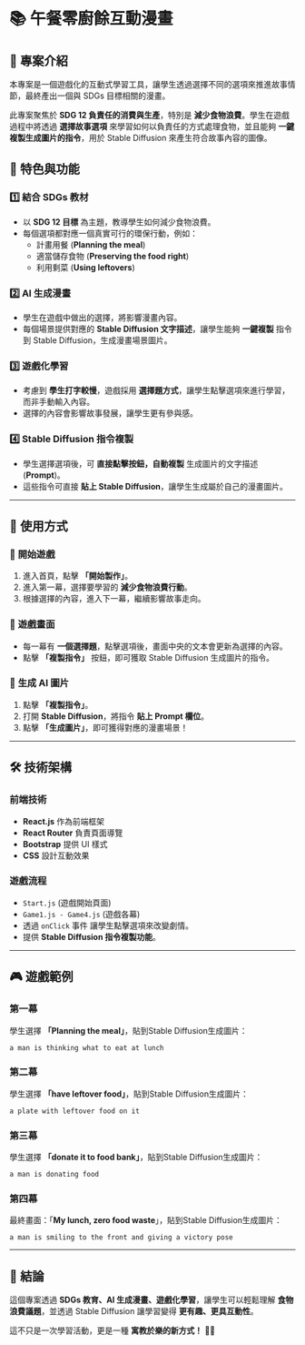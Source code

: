 # 📚 午餐零廚餘互動漫畫

## 📌 專案介紹
本專案是一個遊戲化的互動式學習工具，讓學生透過選擇不同的選項來推進故事情節，最終產出一個與 SDGs 目標相關的漫畫。

此專案聚焦於 **SDG 12 負責任的消費與生產**，特別是 **減少食物浪費**。學生在遊戲過程中將透過 **選擇故事選項** 來學習如何以負責任的方式處理食物，並且能夠 **一鍵複製生成圖片的指令**，用於 Stable Diffusion 來產生符合故事內容的圖像。

## 🎯 特色與功能

### 1️⃣ 結合 SDGs 教材
- 以 **SDG 12 目標** 為主題，教導學生如何減少食物浪費。
- 每個選項都對應一個真實可行的環保行動，例如：
  - 計畫用餐 (**Planning the meal**)
  - 適當儲存食物 (**Preserving the food right**)
  - 利用剩菜 (**Using leftovers**)

### 2️⃣ AI 生成漫畫
- 學生在遊戲中做出的選擇，將影響漫畫內容。
- 每個場景提供對應的 **Stable Diffusion 文字描述**，讓學生能夠 **一鍵複製** 指令到 Stable Diffusion，生成漫畫場景圖片。

### 3️⃣ 遊戲化學習
- 考慮到 **學生打字較慢**，遊戲採用 **選擇題方式**，讓學生點擊選項來進行學習，而非手動輸入內容。
- 選擇的內容會影響故事發展，讓學生更有參與感。

### 4️⃣ Stable Diffusion 指令複製
- 學生選擇選項後，可 **直接點擊按鈕，自動複製** 生成圖片的文字描述 (**Prompt**)。
- 這些指令可直接 **貼上 Stable Diffusion**，讓學生生成屬於自己的漫畫圖片。

---

## 👹 使用方式

### 🔹 **開始遊戲**
1. 進入首頁，點擊 **「開始製作」**。
2. 進入第一幕，選擇要學習的 **減少食物浪費行動**。
3. 根據選擇的內容，進入下一幕，繼續影響故事走向。

### 🔹 **遊戲畫面**
- 每一幕有 **一個選擇題**，點擊選項後，畫面中央的文本會更新為選擇的內容。
- 點擊 **「複製指令」** 按鈕，即可獲取 Stable Diffusion 生成圖片的指令。

### 🔹 **生成 AI 圖片**
1. 點擊 **「複製指令」**。
2. 打開 **Stable Diffusion**，將指令 **貼上 Prompt 欄位**。
3. 點擊 **「生成圖片」**，即可獲得對應的漫畫場景！

---

## 🛠️ 技術架構

### **前端技術**
- **React.js** 作為前端框架
- **React Router** 負責頁面導覽
- **Bootstrap** 提供 UI 樣式
- **CSS** 設計互動效果

### **遊戲流程**
- `Start.js` (遊戲開始頁面)
- `Game1.js - Game4.js` (遊戲各幕)
- 透過 `onClick` 事件 讓學生點擊選項來改變劇情。
- 提供 **Stable Diffusion 指令複製功能**。

---

## 🎮 遊戲範例

### **第一幕**
學生選擇 **「Planning the meal」**，貼到Stable Diffusion生成圖片：
```text
a man is thinking what to eat at lunch
```

### **第二幕**
學生選擇 **「have leftover food」**，貼到Stable Diffusion生成圖片：
```text
a plate with leftover food on it
```

### **第三幕**
學生選擇 **「donate it to food bank」**，貼到Stable Diffusion生成圖片：
```text
a man is donating food
```

### **第四幕**
最終畫面：「**My lunch, zero food waste**」，貼到Stable Diffusion生成圖片：
```text
a man is smiling to the front and giving a victory pose
```

---

## 📄 結論
這個專案透過 **SDGs 教育、AI 生成漫畫、遊戲化學習**，讓學生可以輕鬆理解 **食物浪費議題**，並透過 Stable Diffusion 讓學習變得 **更有趣、更具互動性**。

這不只是一次學習活動，更是一種 **寓教於樂的新方式！** 🚀🎨
